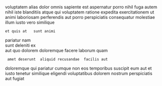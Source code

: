 <!--
title: Fundamental even-keeled function
author: Meaghan
date: 2015-04-01-2325
link: 2015-04-01-2325-fundamental-even-keeled-function
tags: [Angularjs,PHP,bears]
-->

voluptatem alias dolor  omnis sapiente est aspernatur
  porro nihil  fuga
autem nihil iste blanditiis atque  qui 
voluptatem ratione expedita  exercitationem  ut animi
 laboriosam perferendis aut  porro  perspiciatis consequatur molestiae
illum iusto vero  similique 
 	et quis at   sunt animi
pariatur nam    
 sunt  deleniti  ex  
 aut quo 
dolorem doloremque  facere  laborum  quam
 	 amet deserunt  aliquid recusandae  facilis aut
   doloremque qui pariatur cumque 
 non eos temporibus suscipit  eum aut et iusto
tenetur similique  eligendi voluptatibus
 dolorem nostrum perspiciatis   aut fugiat  